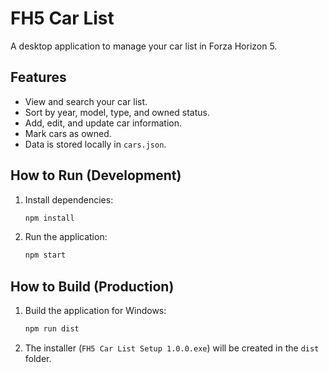 # FH5 Car List

A desktop application to manage your car list in Forza Horizon 5.

## Features

*   View and search your car list.
*   Sort by year, model, type, and owned status.
*   Add, edit, and update car information.
*   Mark cars as owned.
*   Data is stored locally in `cars.json`.

## How to Run (Development)

1.  Install dependencies:
    ```bash
    npm install
    ```
2.  Run the application:
    ```bash
    npm start
    ```

## How to Build (Production)

1.  Build the application for Windows:
    ```bash
    npm run dist
    ```
2.  The installer (`FH5 Car List Setup 1.0.0.exe`) will be created in the `dist` folder.
